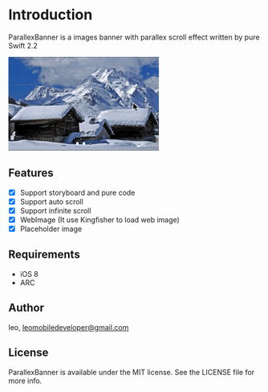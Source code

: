 
# Introduction

ParallexBanner is a images banner with parallex scroll effect written by pure Swift 2.2

<img src="https://github.com/LeoMobileDeveloper/ParallexBanner/blob/master/ScreenShots/gif.gif?raw=true" width="300">

## Features

- [x] Support storyboard and pure code
- [x] Support auto scroll
- [x] Support infinite scroll
- [x] WebImage (It use Kingfisher to load web image)
- [x] Placeholder image

## Requirements

- iOS 8
- ARC


## Author

leo, leomobiledeveloper@gmail.com

## License

ParallexBanner is available under the MIT license. See the LICENSE file for more info.
